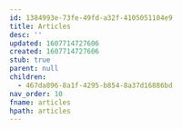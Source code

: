 ```yaml
---
id: 1384993e-73fe-49fd-a32f-4105051104e9
title: Articles
desc: ''
updated: 1607714727606
created: 1607714727606
stub: true
parent: null
children:
  - 467da896-8a1f-4295-b854-8a37d16886bd
nav_order: 10
fname: articles
hpath: articles
---
```



